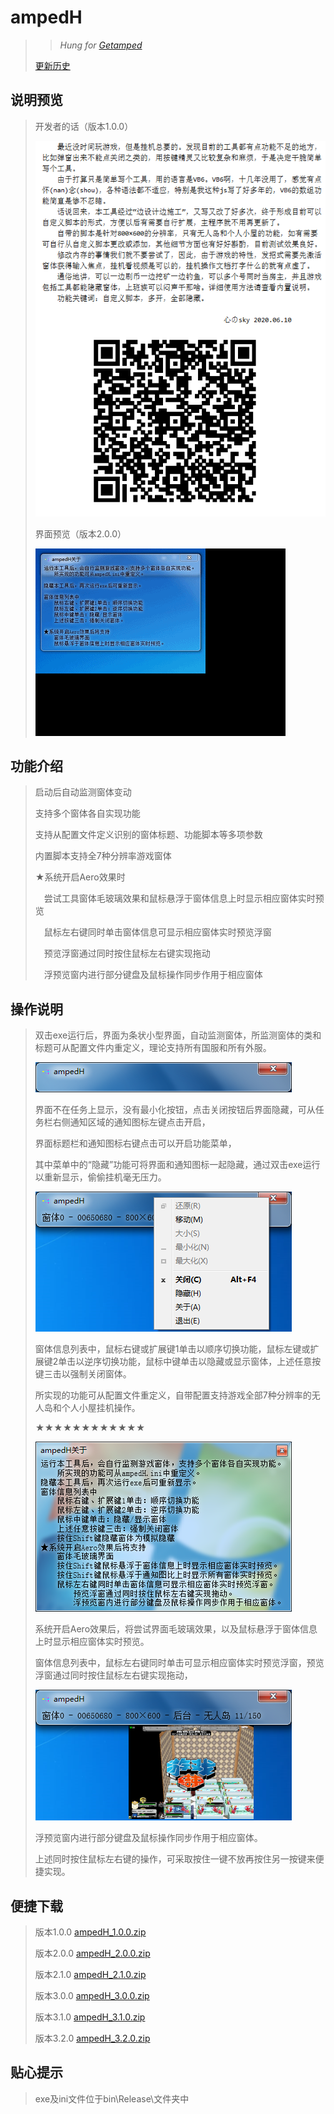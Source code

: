 # ampedH
>>*Hung for [Getamped](http://bfo.sdo.com/)*
>
>[更新历史](WHATSNEW.md)
## 说明预览
> 
> 开发者的话（版本1.0.0）
> 
> ![开发者的话](ampedH_1.0.0_readme.png "ampedH说明")
> 
> 界面预览（版本2.0.0）
> 
> ![界面预览](ampedH_2.0.0_preview.gif "ampedH预览")
> 
## 功能介绍
> 
> 启动后自动监测窗体变动
> 
> 支持多个窗体各自实现功能
> 
> 支持从配置文件定义识别的窗体标题、功能脚本等多项参数
> 
> 内置脚本支持全7种分辨率游戏窗体
> 
> ★系统开启Aero效果时
> 
> 　尝试工具窗体毛玻璃效果和鼠标悬浮于窗体信息上时显示相应窗体实时预览
> 
> 　鼠标左右键同时单击窗体信息可显示相应窗体实时预览浮窗
> 
> 　预览浮窗通过同时按住鼠标左右键实现拖动
> 
> 　浮预览窗内进行部分键盘及鼠标操作同步作用于相应窗体
> 
## 操作说明
> 
> 双击exe运行后，界面为条状小型界面，自动监测窗体，所监测窗体的类和标题可从配置文件内重定义，理论支持所有国服和所有外服。
> 
> ![截图1](ampedH_explain1.png "ampedH说明截图1")
> 
> 界面不在任务上显示，没有最小化按钮，点击关闭按钮后界面隐藏，可从任务栏右侧通知区域的通知图标左键点击开启，
> 
> 界面标题栏和通知图标右键点击可以开启功能菜单，
> 
> 其中菜单中的“隐藏”功能可将界面和通知图标一起隐藏，通过双击exe运行以重新显示，偷偷挂机毫无压力。
> 
> ![截图2](ampedH_explain2.png "ampedH说明截图2")
> 
> 窗体信息列表中，鼠标右键或扩展键1单击以顺序切换功能，鼠标左键或扩展键2单击以逆序切换功能，鼠标中键单击以隐藏或显示窗体，上述任意按键三击以强制关闭窗体。
> 
> 所实现的功能可从配置文件重定义，自带配置支持游戏全部7种分辨率的无人岛和个人小屋挂机操作。
> 
> ★★★★★★★★★★★★
> 
> ![截图3](ampedH_explain3.png "ampedH说明截图3")
> 
> 系统开启Aero效果后，将尝试界面毛玻璃效果，以及鼠标悬浮于窗体信息上时显示相应窗体实时预览。
> 
> 窗体信息列表中，鼠标左右键同时单击可显示相应窗体实时预览浮窗，预览浮窗通过同时按住鼠标左右键实现拖动，
> 
> ![截图4](ampedH_explain4.png "ampedH说明截图4")
> 
> 浮预览窗内进行部分键盘及鼠标操作同步作用于相应窗体。
> 
> 上述同时按住鼠标左右键的操作，可采取按住一键不放再按住另一按键来便捷实现。
> 
## 便捷下载
>
> 版本1.0.0 [ampedH_1.0.0.zip](ampedH_1.0.0.zip)
>
> 版本2.0.0 [ampedH_2.0.0.zip](ampedH_2.0.0.zip)
>
> 版本2.1.0 [ampedH_2.1.0.zip](ampedH_2.1.0.zip)
>
> 版本3.0.0 [ampedH_3.0.0.zip](ampedH_3.0.0.zip)
>
> 版本3.1.0 [ampedH_3.1.0.zip](ampedH_3.1.0.zip)
>
> 版本3.2.0 [ampedH_3.2.0.zip](ampedH_3.2.0.zip)
>
## 贴心提示
>
> exe及ini文件位于bin\Release\文件夹中
